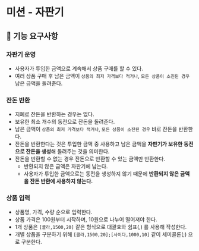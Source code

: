 # 미션 - 자판기

## 🚀 기능 요구사항

### 자판기 운영

- 사용자가 투입한 금액으로 계속해서 상품 구매를 할 수 있다.
- 여러 상품 구매 후 남은 금액이 ```상품의 최저 가격보다 적거나```, ```모든 상품이 소진된 경우``` 남은 금액을 돌려준다.

### 잔돈 반환

- 지폐로 잔돈을 반환하는 경우는 없다.
- 보유한 최소 개수의 동전으로 잔돈을 돌려준다.
- 남은 금액이 ```상품의 최저 가격보다 적거나```, ```모든 상품이 소진된 경우``` 바로 잔돈을 반환한다.
- 잔돈을 반환한다는 것은 투입한 금액 중 사용하고 남은 금액을 **자판기가 보유한 동전으로 잔돈을 생성**해 돌려주는 것을 의미한다.
- 잔돈을 반환할 수 없는 경우 잔돈으로 반환할 수 있는 금액만 반환한다.
  - 반환되지 않은 금액은 자판기에 남는다.
  - 사용자가 투입한 금액으로는 동전을 생성하지 않기 때문에 **반환되지 않은 금액을 잔돈 반환에 사용하지 않는다.**
  
### 상품 입력

- 상품명, 가격, 수량 순으로 입력한다.
- 상품 가격은 100원부터 시작하며, 10원으로 나누어 떨어져야 한다.
- 1개 상품은 ```[콜라,1500,20]``` 같은 형식으로 대괄호와 쉼표(,) 를 사용해 작성한다.
- 개별 상품을 구분하기 위해 ```[콜라,1500,20];[사이다,1000,10]``` 같이 세미콜론(;) 으로 구분한다.

